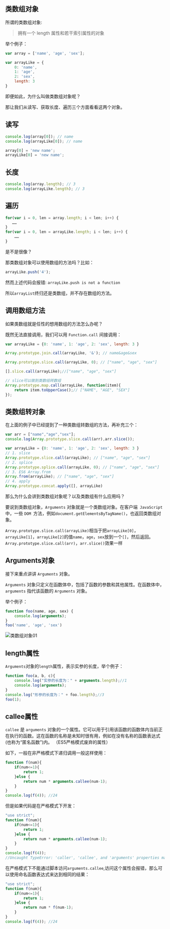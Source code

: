 ## 类数组对象

所谓的类数组对象:

> 拥有一个 length 属性和若干索引属性的对象

举个例子：

```javascript
var array = ['name', 'age', 'sex'];

var arrayLike = {
    0: 'name',
    1: 'age',
    2: 'sex',
    length: 3
}
```

即便如此，为什么叫做类数组对象呢？

那让我们从读写、获取长度、遍历三个方面看看这两个对象。

## 读写

```javascript
console.log(array[0]); // name
console.log(arrayLike[0]); // name

array[0] = 'new name';
arrayLike[0] = 'new name';
```

## 长度

```javascript
console.log(array.length); // 3
console.log(arrayLike.length); // 3
```

## 遍历

```javascript
for(var i = 0, len = array.length; i < len; i++) {
   ……
}
for(var i = 0, len = arrayLike.length; i < len; i++) {
    ……
}
```

是不是很像？

那类数组对象可以使用数组的方法吗？比如：

```javascript
arrayLike.push('4');
```

然而上述代码会报错: `arrayLike.push is not a function`

所以`arrayList`终归还是类数组，并不存在数组的方法。

## 调用数组方法

如果类数组就是任性的想用数组的方法怎么办呢？

既然无法直接调用，我们可以用 `Function.call` 间接调用：

```javascript
var arrayLike = {0: 'name', 1: 'age', 2: 'sex', length: 3 }

Array.prototype.join.call(arrayLike, '&'); // name&age&sex

Array.prototype.slice.call(arrayLike, 0); // ["name", "age", "sex"] 

[].slice.call(arrayLike);//["name", "age", "sex"] 

// slice可以做到类数组转数组
Array.prototype.map.call(arrayLike, function(item){
    return item.toUpperCase();// ["NAME", "AGE", "SEX"]
}); 
```

## 类数组转对象

在上面的例子中已经提到了一种类数组转数组的方法，再补充三个：

```javascript
var arr = ["name","age","sex"];
console.log(Array.prototype.slice.call(arr),arr.slice());

var arrayLike = {0: 'name', 1: 'age', 2: 'sex', length: 3 }
// 1. slice
Array.prototype.slice.call(arrayLike); // ["name", "age", "sex"] 
// 2. splice
Array.prototype.splice.call(arrayLike, 0); // ["name", "age", "sex"] 
// 3. ES6 Array.from
Array.from(arrayLike); // ["name", "age", "sex"] 
// 4. apply
Array.prototype.concat.apply([], arrayLike)
```

那么为什么会讲到类数组对象呢？以及类数组有什么应用吗？

要说到类数组对象，`Arguments` 对象就是一个类数组对象。在客户端` JavaScript` 中，一些 `DOM `方法，例如`document.getElementsByTagName()`，也返回类数组对象。

`Array.prototype.slice.call(arrayLike)`相当于把`arrayLike[0]`，`arrayLike[1]`，`arrayLike[2]`的值`name`，`age`，`sex`放到一个`[]`，然后返回。`Array.prototype.slice.call(arr)`，`arr.slice()`效果一样

## Arguments对象

接下来重点讲讲 `Arguments` 对象。

`Arguments` 对象只定义在函数体中，包括了函数的参数和其他属性。在函数体中，`arguments` 指代该函数的 `Arguments` 对象。

举个例子：

```javascript
function foo(name, age, sex) {
    console.log(arguments);
}
foo('name', 'age', 'sex')
```

 ![类数组对象01](E:\learn\TC\杂\类数组对象01.png)

## length属性

`Arguments`对象的`length`属性，表示实参的长度，举个例子：

```javascript
function foo(a, b, c){
    console.log("实参的长度为：" + arguments.length);//1
    console.log(arguments);
}
console.log("形参的长度为：" + foo.length);//3
foo(1);
```

## callee属性

`callee` 是 `arguments` 对象的一个属性。它可以用于引用该函数的函数体内当前正在执行的函数。这在函数的名称是未知时很有用，例如在没有名称的函数表达式 (也称为“匿名函数”)内。 （ES5严格模式废弃的属性）

如下，一般在非严格模式下递归调用一般这样使用：

```javascript
function f(num){
    if(num<=1){
        return 1;
    }else {
        return num * arguments.callee(num-1);
    }
}
console.log(f(4)); //24
```

但是如果代码是在严格模式下开发： 

```javascript
"use strict";
function f(num){
    if(num<=1){
        return 1;
    }else {
        return num * arguments.callee(num-1);
    }
}
console.log(f(4));
//Uncaught TypeError: 'caller', 'callee', and 'arguments' properties may not be accessed on strict mode functions or the arguments objects for calls to them
```

在严格模式下不能通过脚本访问`arguments.callee`,访问这个属性会报错，那么可以使用命名函数表达式来达到相同的结果： 

```javascript
"use strict";
function f(num){
    if(num<=1){
        return 1;
    }else {
        return num * f(num-1);
    }
}
console.log(f(4)); //24
```

 

 

 

 

 
